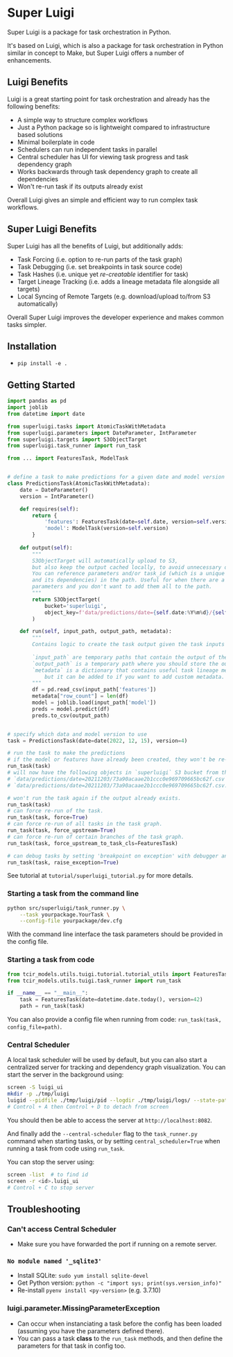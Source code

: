 # Super Luigi

Super Luigi is a package for task orchestration in Python.

It's based on Luigi, which is also a package for task orchestration in Python similar in concept to Make, but Super Luigi offers a number of enhancements.

## Luigi Benefits

Luigi is a great starting point for task orchestration and already has the following benefits:

* A simple way to structure complex workflows
* Just a Python package so is lightweight compared to infrastructure based solutions
* Minimal boilerplate in code
* Schedulers can run independent tasks in parallel
* Central scheduler has UI for viewing task progress and task dependency graph
* Works backwards through task dependency graph to create all dependencies
* Won't re-run task if its outputs already exist

Overall Luigi gives an simple and efficient way to run complex task workflows.

## Super Luigi Benefits

Super Luigi has all the benefits of Luigi, but additionally adds:

* Task Forcing (i.e. option to re-run parts of the task graph)
* Task Debugging (i.e. set breakpoints in task source code)
* Task Hashes (i.e. unique yet _re-creatable_ identifier for task)
* Target Lineage Tracking (i.e. adds a lineage metadata file alongside all targets)
* Local Syncing of Remote Targets (e.g. download/upload to/from S3 automatically)

Overall Super Luigi improves the developer experience and makes common tasks simpler.

## Installation

* `pip install -e .`

## Getting Started

```python
import pandas as pd
import joblib
from datetime import date

from superluigi.tasks import AtomicTaskWithMetadata
from superluigi.parameters import DateParameter, IntParameter
from superluigi.targets import S3ObjectTarget
from superluigi.task_runner import run_task

from ... import FeaturesTask, ModelTask


# define a task to make predictions for a given date and model version
class PredictionsTask(AtomicTaskWithMetadata):
    date = DateParameter()
    version = IntParameter()

    def requires(self):
        return {
            'features': FeaturesTask(date=self.date, version=self.version),
            'model': ModelTask(version=self.version)
        }
    
    def output(self):
        """
        S3ObjectTarget will automatically upload to S3,
        but also keep the output cached locally, to avoid unnecessary downloads from S3.
        You can reference parameters and/or task_id (which is a unique hash of the task
        and its dependencies) in the path. Useful for when there are a large number of
        parameters and you don't want to add them all to the path.
        """
        return S3ObjectTarget(
            bucket='superluigi',
            object_key=f'data/predictions/date={self.date:%Y%m%d}/{self.task_id}.csv'
        )

    def run(self, input_path, output_path, metadata):
        """
        Contains logic to create the task output given the task inputs
        
        `input_path` are temporary paths that contain the output of the dependencies
        `output_path` is a temporary path where you should store the output
        `metadata` is a dictionary that contains useful task lineage metadata,
            but it can be added to if you want to add custom metadata. e.g. see `row_count`.
        """
        df = pd.read_csv(input_path['features'])
        metadata["row_count"] = len(df)
        model = joblib.load(input_path['model'])
        preds = model.predict(df)
        preds.to_csv(output_path)


# specify which data and model version to use
task = PredictionsTask(date=date(2022, 12, 15), version=4)

# run the task to make the predictions
# if the model or features have already been created, they won't be re-run.
run_task(task)
# will now have the following objects in `superluigi` S3 bucket from this task:
# `data/predictions/date=20211203/73a90acaae2b1ccc0e969709665bc62f.csv`
# `data/predictions/date=20211203/73a90acaae2b1ccc0e969709665bc62f.csv.metadata.json`

# won't run the task again if the output already exists.
run_task(task)
# can force re-run of the task.
run_task(task, force=True)
# can force re-run of all tasks in the task graph.
run_task(task, force_upstream=True)
# can force re-run of certain branches of the task graph.
run_task(task, force_upstream_to_task_cls=FeaturesTask)

# can debug tasks by setting 'breakpoint on exception' with debugger and then using:
run_task(task, raise_exception=True)
```

See tutorial at `tutorial/superluigi_tutorial.py` for more details.

### Starting a task from the command line

```bash
python src/superluigi/task_runner.py \
    --task yourpackage.YourTask \
    --config-file yourpackage/dev.cfg
```

With the command line interface the task parameters should be provided in the config file.

### Starting a task from code

```python
from tcir_models.utils.tuigi.tutorial.tutorial_utils import FeaturesTask
from tcir_models.utils.tuigi.task_runner import run_task

if __name__ == "__main__":
    task = FeaturesTask(date=datetime.date.today(), version=42)
    path = run_task(task)
```

You can also provide a config file when running from code: `run_task(task, config_file=path)`.

### Central Scheduler

A local task scheduler will be used by default, but you can also start a centralized server for tracking and dependency graph visualization. You can start the server in the background using:

```bash
screen -S luigi_ui
mkdir -p ./tmp/luigi
luigid --pidfile ./tmp/luigi/pid --logdir ./tmp/luigi/logs/ --state-path ./tmp/luigi/state --port 8082
# Control + A then Control + D to detach from screen
```

You should then be able to access the server at `http://localhost:8082`.

And finally add the `--central-scheduler` flag to the `task_runner.py` command when starting tasks, or by setting `central_scheduler=True` when running a task from code using `run_task`.

You can stop the server using:

```bash
screen -list  # to find id
screen -r <id>.luigi_ui
# Control + C to stop server
```

## Troubleshooting

### Can't access Central Scheduler

* Make sure you have forwarded the port if running on a remote server.

### `No module named '_sqlite3'`

* Install SQLite: `sudo yum install sqlite-devel`
* Get Python version: `python -c "import sys; print(sys.version_info)"`
* Re-install `pyenv install <py-version>` (e.g. 3.7.10)

### luigi.parameter.MissingParameterException

* Can occur when instanciating a task before the config has been loaded (assuming you have the parameters defined there).
* You can pass a task **class** to the `run_task` methods, and then define the parameters for that task in config too.
